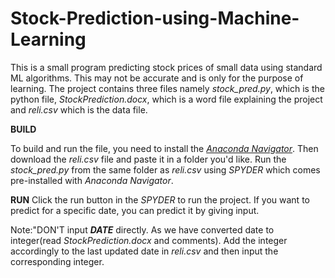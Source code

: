 # Stock-Prediction-using-Machine-Learning
This is a small program predicting stock prices of small data using standard ML algorithms. This may not be accurate and is only for the purpose of learning. The project contains three files namely *stock_pred.py*, which is the python file, *StockPrediction.docx*, which is a word file explaining the project and *reli.csv* which is the data file.

**BUILD**

To build and run the file, you need to install the [*Anaconda Navigator*](https://www.anaconda.com/download/).
Then download the *reli.csv* file and paste it in a folder you'd like.
Run the *stock_pred.py* from the same folder as *reli.csv* using *SPYDER* which comes pre-installed with *Anaconda Navigator*.

**RUN**
Click the run button in the *SPYDER* to run the project. If you want to predict for a specific date, you can predict it by giving input.

Note:"DON'T input ***DATE*** directly. As we have converted date to integer(read *StockPrediction.docx* and comments). Add the integer accordingly to the last updated date in *reli.csv* and then input the corresponding integer.
